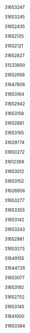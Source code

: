 31653247

31653245

31652435

31652125

31652121

31652827

31533600

31652956

31647808

31653164

31652942

31653158

31652881

31653195

31629774

31650272

31612369

31653012

31653152

31626856

31653277

31653355

31653142

31653243

31652981

31653273

31649155

31644728

31653077

31653192

31652752

31653140

31641000

31653384

